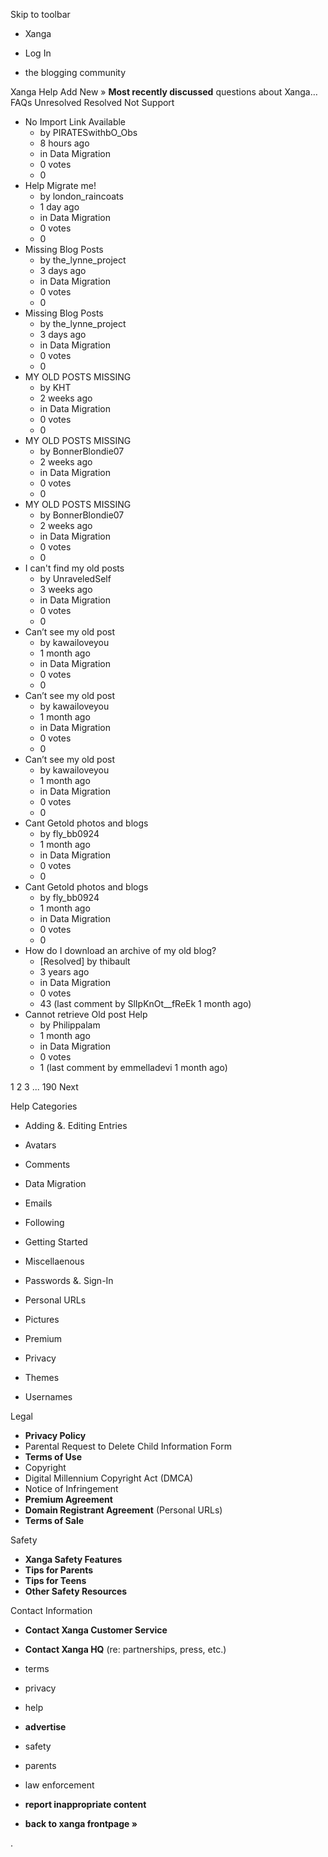 Skip to toolbar

*   Xanga

*   Log In

*   the blogging community

Xanga Help Add New » **Most recently discussed** questions about Xanga… FAQs Unresolved Resolved Not Support

*   No Import Link Available
    *   by PIRATESwithbO\_Obs
    *   8 hours ago
    *   in Data Migration
    *   0 votes
    *   0
*   Help Migrate me!
    *   by london\_raincoats
    *   1 day ago
    *   in Data Migration
    *   0 votes
    *   0
*   Missing Blog Posts
    *   by the\_lynne\_project
    *   3 days ago
    *   in Data Migration
    *   0 votes
    *   0
*   Missing Blog Posts
    *   by the\_lynne\_project
    *   3 days ago
    *   in Data Migration
    *   0 votes
    *   0
*   MY OLD POSTS MISSING
    *   by KHT
    *   2 weeks ago
    *   in Data Migration
    *   0 votes
    *   0
*   MY OLD POSTS MISSING
    *   by BonnerBlondie07
    *   2 weeks ago
    *   in Data Migration
    *   0 votes
    *   0
*   MY OLD POSTS MISSING
    *   by BonnerBlondie07
    *   2 weeks ago
    *   in Data Migration
    *   0 votes
    *   0
*   I can't find my old posts
    *   by UnraveledSelf
    *   3 weeks ago
    *   in Data Migration
    *   0 votes
    *   0
*   Can’t see my old post
    *   by kawailoveyou
    *   1 month ago
    *   in Data Migration
    *   0 votes
    *   0
*   Can’t see my old post
    *   by kawailoveyou
    *   1 month ago
    *   in Data Migration
    *   0 votes
    *   0
*   Can’t see my old post
    *   by kawailoveyou
    *   1 month ago
    *   in Data Migration
    *   0 votes
    *   0
*   Cant Getold photos and blogs
    *   by fly\_bb0924
    *   1 month ago
    *   in Data Migration
    *   0 votes
    *   0
*   Cant Getold photos and blogs
    *   by fly\_bb0924
    *   1 month ago
    *   in Data Migration
    *   0 votes
    *   0
*   How do I download an archive of my old blog?
    *   \[Resolved\] by thibault
    *   3 years ago
    *   in Data Migration
    *   0 votes
    *   43 (last comment by SlIpKnOt\_\_fReEk 1 month ago)
*   Cannot retrieve Old post Help
    *   by Philippalam
    *   1 month ago
    *   in Data Migration
    *   0 votes
    *   1 (last comment by emmelladevi 1 month ago)

1 2 3 ... 190 Next

Help Categories

*   Adding &. Editing Entries
*   Avatars
*   Comments
*   Data Migration
*   Emails
*   Following
*   Getting Started
*   Miscellaenous

*   Passwords &. Sign-In
*   Personal URLs
*   Pictures
*   Premium
*   Privacy
*   Themes
*   Usernames

Legal

*   **Privacy Policy**
*   Parental Request to Delete Child Information Form
*   **Terms of Use**
*   Copyright
*   Digital Millennium Copyright Act (DMCA)
*   Notice of Infringement
*   **Premium Agreement**
*   **Domain Registrant Agreement** (Personal URLs)
*   **Terms of Sale**

Safety

*   **Xanga Safety Features**
*   **Tips for Parents**
*   **Tips for Teens**
*   **Other Safety Resources**

Contact Information

*   **Contact Xanga Customer Service**
*   **Contact Xanga HQ** (re: partnerships, press, etc.)

*   terms
*   privacy
*   help
*   **advertise**

*   safety
*   parents
*   law enforcement
*   **report inappropriate content**

*   **back to xanga frontpage »**

<img src="http://pixel.quantserve.com/pixel/p-87h-iNOVooym2.gif" style="display: none" height="1" width="1" alt="Quantcast"/>.